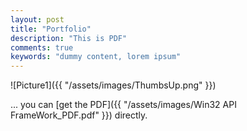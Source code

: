 ```yaml
---
layout: post
title: "Portfolio"
description: "This is PDF"
comments: true
keywords: "dummy content, lorem ipsum"
---
```

![Picture1]({{ "/assets/images/ThumbsUp.png" }})

... you can [get the PDF]({{ "/assets/images/Win32 API FrameWork_PDF.pdf" }}) directly.


